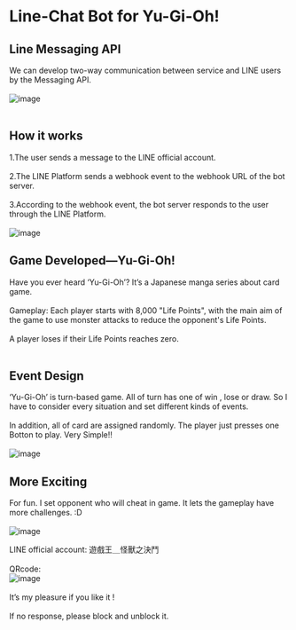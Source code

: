 # Line-Chat Bot for Yu-Gi-Oh!

## Line Messaging API
We can develop two-way communication between service and LINE users by the Messaging API.<br><br>
![image](https://imgur.com/88pujMZ.jpg)<br><br>

## How it works
1.The user sends a message to the LINE official account.<br><br>
2.The LINE Platform sends a webhook event to the webhook URL of the bot server.<br><br>
3.According to the webhook event, the bot server responds to the user through the LINE Platform.<br><br>
![image](https://i.imgur.com/1vP03wk.png)

## Game Developed—Yu-Gi-Oh!
Have you ever heard ‘Yu-Gi-Oh’? It’s a Japanese manga series about card game.<br><br>
Gameplay: Each player starts with 8,000 "Life Points", with the main aim of the game to use monster attacks to reduce the opponent's Life Points.<br><br>
A player loses if their Life Points reaches zero.<br><br>

## Event Design
‘Yu-Gi-Oh’ is turn-based game. All of turn has one of win , lose or draw. So I have to consider every situation and set different kinds of events.<br><br>
In addition, all of card are assigned randomly. The player just presses one Botton to play. Very Simple!!<br><br>
![image](https://imgur.com/0uY3XmM.png)

## More Exciting
For fun. I set opponent who will cheat in game. It lets the gameplay have more challenges. :D<br><br>
![image](https://imgur.com/ts6dmjE.png)

LINE official account: 遊戲王＿怪獸之決鬥<br><br>
QRcode:<br>
![image](https://imgur.com/P7PygNH.png)<br><br>
It’s my pleasure if you like it !<br><br>
If no response, please block and unblock it.<br><br>
